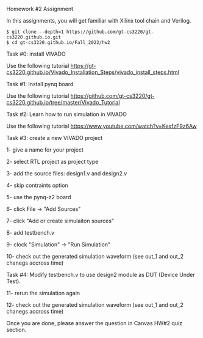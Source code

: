 Homework #2 Assignment

In this assignments, you will get familiar with Xilinx tool chain and Verilog. 

    $ git clone --depth=1 https://github.com/gt-cs3220/gt-cs3220.github.io.git   
    $ cd gt-cs3220.github.io/Fall_2022/hw2

Task #0: install VIVADO

Use the following tutorial https://gt-cs3220.github.io/Vivado_Installation_Steps/vivado_install_steps.html

Task #1: Install pynq board

Use the following tutorial https://github.com/gt-cs3220/gt-cs3220.github.io/tree/master/Vivado_Tutorial

Task #2: Learn how to run simulation in VIVADO

Use the following tutorial https://www.youtube.com/watch?v=KesfzF9z6Aw

Task #3: create a new VIVADO project

1- give a name for your project

2- select RTL project as project type

3- add the source files: design1.v and design2.v

4- skip contraints option

5- use the pynq-z2 board

6- click File -> "Add Sources"

7- click "Add or create simulaiton sources"

8- add testbench.v

9- clock "Simulation" -> "Run Simulation"

10- check out the generated simulation waveform (see out_1 and out_2 chanegs accross time)

Task #4: Modify testbench.v to use design2 module as DUT (Device Under Test).

11- rerun the simulation again

12- check out the generated simulation waveform (see out_1 and out_2 chanegs accross time)

Once you are done, please answer the question in Canvas HW#2 quiz section. 
